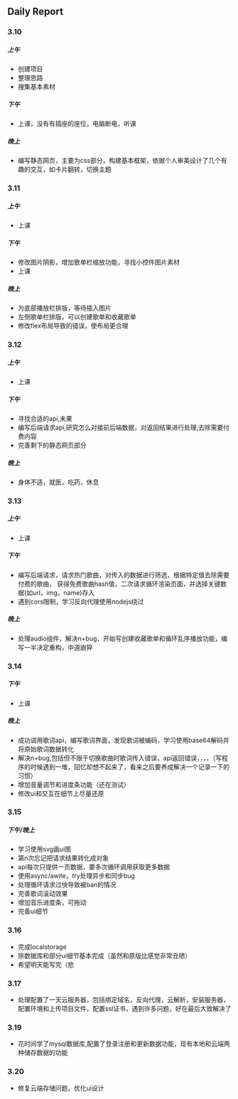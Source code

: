 ## Daily Report

### 3.10
##### 上午
- 创建项目
- 整理思路
- 搜集基本素材
##### 下午
- 上课，没有有插座的座位，电脑断电，听课
##### 晚上
- 编写静态网页，主要为css部分，构建基本框架，依据个人审美设计了几个有趣的交互，如卡片翻转，切换主题

### 3.11
##### 上午
- 上课
##### 下午
- 修改图片阴影，增加歌单栏缩放功能，寻找小控件图片素材
- 上课
##### 晚上
- 为底部播放栏排版，等待插入图片
- 左侧歌单栏排版，可以创建歌单和收藏歌单
- 修改flex布局导致的错误，使布局更合理

### 3.12
##### 上午
- 上课
##### 下午
- 寻找合适的api,未果
- 编写后端请求api,研究怎么对接前后端数据，对返回结果进行处理,去除需要付费内容
- 完善剩下的静态网页部分
##### 晚上
- 身体不适，就医，吃药，休息

### 3.13
##### 上午
- 上课

##### 下午
- 编写后端请求，请求热门歌曲，对传入的数据进行筛选，根据特定值去除需要付费的歌曲，
获得免费歌曲hash值，二次请求循环渲染页面，并选择关键数据(如url，img，name)存入
- 遇到cors限制，学习反向代理使用nodejs绕过
##### 晚上
- 处理audio组件，解决n+bug，开始写创建收藏歌单和循环乱序播放功能，编写一半决定重构，中道崩猝

### 3.14
##### 下午
- 上课
##### 晚上
- 成功调用歌词api，编写歌词界面，发现歌词被编码，学习使用base64解码并将原始歌词数据转化
- 解决n+bug,包括但不限于切换歌曲时歌词传入错误，api返回错误，，，，（写程序的时候遇到一堆，回忆却想不起来了，看来之后要养成解决一个记录一下的习惯）
- 增加音量调节和进度条功能（还在测试）
- 修改ui和交互在细节上尽量还原

### 3.15
##### 下午/晚上
- 学习使用svg画ui图
- 第n次忘记把请求结果转化成对象
- api每次只提供一页数据，要多次循环调用获取更多数据
- 使用async/awite，try处理异步和同步bug
- 处理循环请求过快导致被ban的情况
- 完善歌词滚动效果
- 增加音乐进度条，可拖动
- 完善ui细节

### 3.16
- 完成localstorage
- 除数据库和部分ui细节基本完成（虽然和原版比感觉非常丑陋）
- 希望明天能写完（悲

### 3.17
- 处理配置了一天云服务器，包括绑定域名，反向代理，云解析，安装服务器，配置环境和上传项目文件，配置ssl证书，遇到许多问题，好在最后大致解决了

### 3.19
- 花时间学了mysql数据库,配置了登录注册和更新数据功能，现有本地和云端两种储存数据的功能

### 3.20
- 修复云端存储问题，优化ui设计